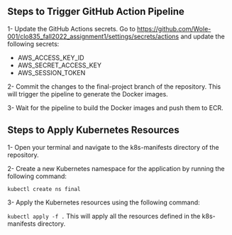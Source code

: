 ## Steps to Trigger GitHub Action Pipeline
1- Update the GitHub Actions secrets. Go to https://github.com/Wole-001/clo835_fall2022_assignment1/settings/secrets/actions and update the following secrets:

- AWS_ACCESS_KEY_ID
- AWS_SECRET_ACCESS_KEY
- AWS_SESSION_TOKEN

2- Commit the changes to the final-project branch of the repository. This will trigger the pipeline to generate the Docker images.

3- Wait for the pipeline to build the Docker images and push them to ECR.

## Steps to Apply Kubernetes Resources
1- Open your terminal and navigate to the k8s-manifests directory of the repository.

2- Create a new Kubernetes namespace for the application by running the following command:

`kubectl create ns final`

3- Apply the Kubernetes resources using the following command:

`kubectl apply -f .`
This will apply all the resources defined in the k8s-manifests directory.
